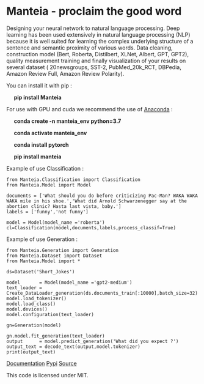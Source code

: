 Manteia - proclaim the good word
================================================================

Designing your neural network to natural language processing. Deep learning has been used extensively in natural language processing (NLP) because
it is well suited for learning the complex underlying structure of a sentence and semantic proximity of various words.
Data cleaning, construction model (Bert, Roberta, Distilbert, XLNet, Albert, GPT, GPT2),
quality measurement training and finally visualization of your results on several dataset ( 20newsgroups, SST-2, PubMed_20k_RCT, DBPedia, Amazon Review Full, Amazon Review Polarity).


You can install it with pip :

     __pip install Manteia__

For use with GPU and cuda we recommend the use of [Anaconda](https://www.anaconda.com/open-source) :

     __conda create -n manteia_env python=3.7__

     __conda activate manteia_env__

     __conda install pytorch__

     __pip install manteia__

Example of use Classification :


	from Manteia.Classification import Classification 
	from Manteia.Model import Model 
			
	documents = ['What should you do before criticizing Pac-Man? WAKA WAKA WAKA mile in his shoe.','What did Arnold Schwarzenegger say at the abortion clinic? Hasta last vista, baby.']
	labels = ['funny','not funny']
			
	model = Model(model_name ='roberta')
	cl=Classification(model,documents,labels,process_classif=True)


Example of use Generation :


	from Manteia.Generation import Generation 
	from Manteia.Dataset import Dataset
	from Manteia.Model import *
	
	ds=Dataset('Short_Jokes')

	model       = Model(model_name ='gpt2-medium')
	text_loader = Create_DataLoader_generation(ds.documents_train[:10000],batch_size=32)
	model.load_tokenizer()
	model.load_class()
	model.devices()
	model.configuration(text_loader)
	
	gn=Generation(model)
	
	gn.model.fit_generation(text_loader)
	output      = model.predict_generation('What did you expect ?')
	output_text = decode_text(output,model.tokenizer)
	print(output_text)


[Documentation](https://manteia.readthedocs.io/en/latest/#)
[Pypi](https://pypi.org/project/Manteia/)
[Source](https://github.com/ym001/Manteia)

This code is licensed under MIT.
